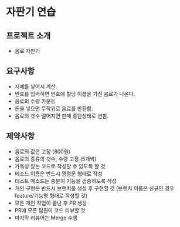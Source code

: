 # 자판기 연습

## 프로젝트 소개
- 음료 자판기

## 요구사항
- 지폐를 넣어서 계산.
- 번호를 입력하면 번호에 할당 이름을 가진 음료가 나온다.
- 음료의 수량 카운트
- 돈을 넣으면 무작위로 음료를 반환함.
- 음료의 갯수 떨어지면 판매 중단상태로 변함.

## 제약사항
- 음료의 값은 고정 (800원)
- 음료의 종류의 갯수, 수량 고정 (5개씩)
- 가독성 있는 코드로 작성할 수 있도록 할 것
- 메소드 이름은 반드시 명령문 형태로 작성
- 테스트 메소드는 충분히 기능을 검증하도록 작성
- 개인 구현은 반드시 브랜치를 생성 후 구현할 것 (브랜치 이름은 신규인 경우 feature/기능명 형태로 작성할 것)
- 모든 개인 작업이 끝난 후 PR 생성
- PR에 모든 팀원이 코드 리뷰할 것
- 마지막 리뷰어는 Merge 수행
